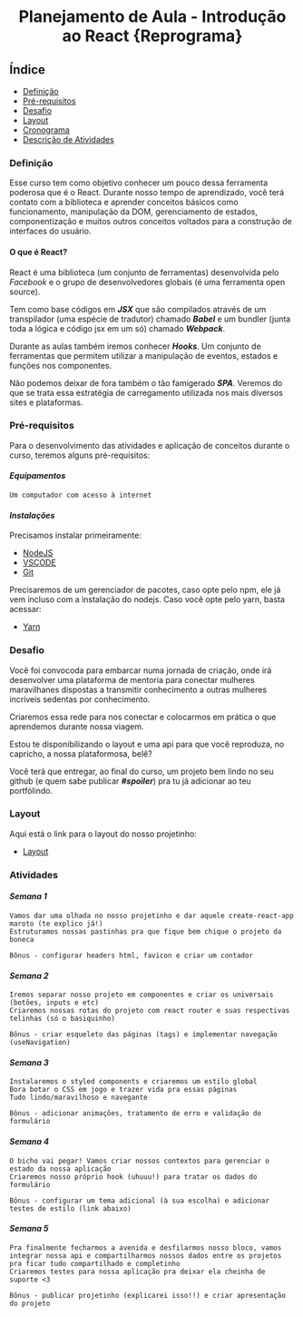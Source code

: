 <h1 align="center">Planejamento de Aula - Introdução ao React {Reprograma}</h1>

## Índice 

* [Definição](#Definição)
* [Pré-requisitos](#Pré-requisitos)
* [Desafio](#Desafio)
* [Layout](#Layout)
* [Cronograma](https://github.com/JulianePires/plano-aula-react-reprograma/tree/main/Cronograma)
* [Descrição de Atividades](#Atividades)


### **Definição**


Esse curso tem como objetivo conhecer um pouco dessa ferramenta poderosa que é o React. Durante nosso tempo de aprendizado, você terá contato com a biblioteca e aprender conceitos básicos como funcionamento, manipulação da DOM, gerenciamento de estados, componentização e muitos outros conceitos voltados para a construção de interfaces do usuário.


#### **O que é React?**


React é uma biblioteca (um conjunto de ferramentas) desenvolvida pelo *Facebook* e o grupo de desenvolvedores globais (é uma ferramenta open source).

Tem como base códigos em ***JSX*** que são compilados através de um transpilador (uma espécie de tradutor) chamado ***Babel*** e um bundler (junta toda a lógica e código jsx em um só) chamado ***Webpack***.

Durante as aulas também iremos conhecer ***Hooks***. Um conjunto de ferramentas que permitem utilizar a manipulação de eventos, estados e funções nos componentes.

Não podemos deixar de fora também o tão famigerado ***SPA***. Veremos do que se trata essa estratégia de carregamento utilizada nos mais diversos sites e plataformas.


### **Pré-requisitos**

Para o desenvolvimento das atividades e aplicação de conceitos durante o curso, teremos alguns pré-requisitos:


#### ***Equipamentos*** 


``` Um computador com acesso à internet ```


#### ***Instalações***


Precisamos instalar primeiramente:

 - [NodeJS](https://nodejs.org/en)
 - [VSCODE](https://code.visualstudio.com/downloads)
 - [Git](https://git-scm.com/downloads)

Precisaremos de um gerenciador de pacotes, caso opte pelo npm, ele já vem incluso com a instalação do nodejs. Caso você opte pelo yarn, basta acessar:

 - [Yarn](https://classic.yarnpkg.com/lang/en/docs/install/#windows-stable)

### **Desafio**

Você foi convocoda para embarcar numa jornada de criação, onde irá desenvolver uma plataforma de mentoria para conectar mulheres maravilhanes dispostas a transmitir conhecimento a outras mulheres incríveis sedentas por conhecimento.

Criaremos essa rede para nos conectar e colocarmos em prática o que aprendemos durante nossa viagem.

Estou te disponibilizando o layout e uma api para que você reproduza, no capricho, a nossa plataformosa, belê?

Você terá que entregar, ao final do curso, um projeto bem lindo no seu github (e quem sabe publicar ***#spoiler***) pra tu já adicionar ao teu portfólindo.

### **Layout**

Aqui está o link para o layout do nosso projetinho:

 - [Layout](https://www.figma.com/file/oO8IH7X4aZibirvMXKGYXG/Mentora-Minha?type=design&node-id=2%3A3&t=UZO0UNEuaBIZy5ZG-1)
  
### **Atividades**

#### ***Semana 1***

```
Vamos dar uma olhada no nosso projetinho e dar aquele create-react-app maroto (te explico já!)
Estruturamos nossas pastinhas pra que fique bem chique o projeto da boneca

Bônus - configurar headers html, favicon e criar um contador
```

#### ***Semana 2***

```
Iremos separar nosso projeto em componentes e criar os universais (botões, inputs e etc)
Criaremos nossas rotas do projeto com react router e suas respectivas telinhas (só o basiquinho)

Bônus - criar esqueleto das páginas (tags) e implementar navegação (useNavigation)
```

#### ***Semana 3***

```
Instalaremos o styled components e criaremos um estilo global
Bora botar o CSS em jogo e trazer vida pra essas páginas
Tudo lindo/maravilhoso e navegante

Bônus - adicionar animações, tratamento de erro e validação do formulário
```

#### ***Semana 4***

```
O bicho vai pegar! Vamos criar nossos contextos para gerenciar o estado da nossa aplicação
Criaremos nosso próprio hook (uhuuu!) para tratar os dados do formulário

Bônus - configurar um tema adicional (à sua escolha) e adicionar testes de estilo (link abaixo)
```
#### ***Semana 5***

```
Pra finalmente fecharmos a avenida e desfilarmos nosso bloco, vamos integrar nossa api e compartilharmos nossos dados entre os projetos pra ficar tudo compartilhado e completinho
Criaremos testes para nossa aplicação pra deixar ela cheinha de suporte <3

Bônus - publicar projetinho (explicarei isso!!) e criar apresentação do projeto 
```